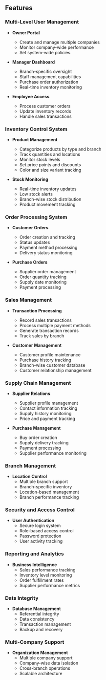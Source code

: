 ## Features

### Multi-Level User Management
- **Owner Portal**
  - Create and manage multiple companies
  - Monitor company-wide performance
  - Set system-wide policies

- **Manager Dashboard**
  - Branch-specific oversight
  - Staff management capabilities
  - Purchase order authorization
  - Real-time inventory monitoring

- **Employee Access**
  - Process customer orders
  - Update inventory records
  - Handle sales transactions

### Inventory Control System
- **Product Management**
  - Categorize products by type and branch
  - Track quantities and locations
  - Monitor stock levels
  - Set price points and discounts
  - Color and size variant tracking

- **Stock Monitoring**
  - Real-time inventory updates
  - Low stock alerts
  - Branch-wise stock distribution
  - Product movement tracking

### Order Processing System
- **Customer Orders**
  - Order creation and tracking
  - Status updates
  - Payment method processing
  - Delivery status monitoring

- **Purchase Orders**
  - Supplier order management
  - Order quantity tracking
  - Supply date monitoring
  - Payment processing

### Sales Management
- **Transaction Processing**
  - Record sales transactions
  - Process multiple payment methods
  - Generate transaction records
  - Track sales by branch

- **Customer Management**
  - Customer profile maintenance
  - Purchase history tracking
  - Branch-wise customer database
  - Customer relationship management

### Supply Chain Management
- **Supplier Relations**
  - Supplier profile management
  - Contact information tracking
  - Supply history monitoring
  - Price and payment tracking

- **Purchase Management**
  - Buy order creation
  - Supply delivery tracking
  - Payment processing
  - Supplier performance monitoring

### Branch Management
- **Location Control**
  - Multiple branch support
  - Branch-specific inventory
  - Location-based management
  - Branch performance tracking

### Security and Access Control
- **User Authentication**
  - Secure login system
  - Role-based access control
  - Password protection
  - User activity tracking

### Reporting and Analytics
- **Business Intelligence**
  - Sales performance tracking
  - Inventory level monitoring
  - Order fulfillment rates
  - Supplier performance metrics

### Data Integrity
- **Database Management**
  - Referential integrity
  - Data consistency
  - Transaction management
  - Backup and recovery

### Multi-Company Support
- **Organization Management**
  - Multiple company support
  - Company-wise data isolation
  - Cross-branch operations
  - Scalable architecture